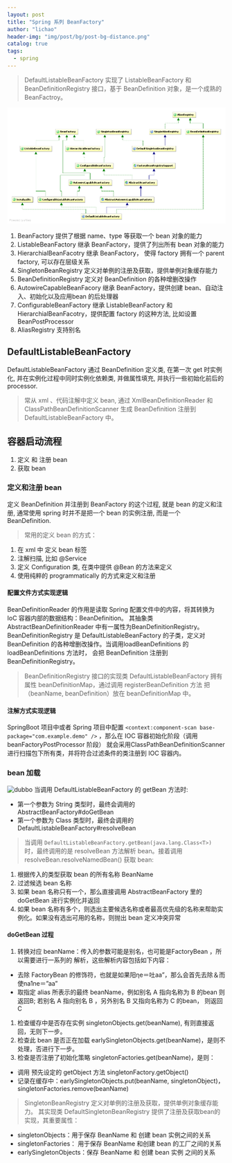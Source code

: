 ```yaml
---
layout: post
title: "Spring 系列 BeanFactory"
author: "lichao"
header-img: "img/post/bg/post-bg-distance.png"
catalog: true
tags:
  - spring
---
```


> DefaultListableBeanFactory 实现了 ListableBeanFactory 和 BeanDefinitionRegistry 接口，基于 BeanDefinition 对象，是一个成熟的 BeanFactroy。

![dubbo](/img/spring/3.jpg)

1. BeanFactory 提供了根据 name、type 等获取一个 bean 对象的能力
2. ListableBeanFactory 继承 BeanFactory，提供了列出所有 bean 对象的能力
3. HierarchialBeanFacotry 继承 BeanFactory， 使得 factory 拥有一个 parent factory, 可以存在层级关系
4. SingletonBeanRegistry 定义对单例的注册及获取，提供单例对象缓存能力
5. BeanDefinitionRegistry 定义对 BeanDefinition 的各种增删改操作
6. AutowireCapableBeanFacory 继承 BeanFactory，提供创建 bean、自动注入、初始化以及应用bean 的后处理器
7. ConfigurableBeanFactory 继承 ListableBeanFactory 和 HierarchialBeanFacotry，提供配置 factory 的这种方法, 比如设置 BeanPostProcessor
8. AliasRegistry 支持别名

## DefaultListableBeanFactory

DefaultListableBeanFactory 通过 BeanDefinition 定义类, 在第一次 get 时实例化, 并在实例化过程中同时实例化依赖类, 并做属性填充, 并执行一些初始化前后的 processor.

> 常从 xml 、代码注解中定义 bean, 通过 XmlBeanDefinitionReader 和 ClassPathBeanDefinitionScanner 生成 BeanDefinition 注册到 DefaultListableBeanFactory 中。

## 容器启动流程

1. 定义 和 注册 bean
2. 获取 bean

### 定义和注册 bean

定义 BeanDefinition 并注册到 BeanFactory 的这个过程, 就是 bean 的定义和注册, 通常使用 spring 时并不是把一个 bean 的实例注册, 而是一个 BeanDefinition.

> 常用的定义 bean 的方式：

1. 在 xml 中 定义 bean 标签
2. 注解扫描, 比如 @Service
3. 定义 Configuration 类, 在类中提供 @Bean 的方法来定义
4. 使用纯粹的 programmatically 的方式来定义和注册

#### 配置文件方式实现逻辑

BeanDefinitionReader 的作用是读取 Spring 配置文件中的内容，将其转换为 IoC 容器内部的数据结构：BeanDefinition。 其抽象类 AbstractBeanDefinitionReader 中有一属性为BeanDefinitionRegistry。BeanDefinitionRegistry 是 DefaultListableBeanFactory 的子类，定义对 BeanDefinition 的各种增删改操作。当调用loadBeanDefinitions 的 loadBeanDefinitions 方法时， 会把 BeanDefinition 注册到 BeanDefinitionRegistry。

> BeanDefinitionRegistry 接口的实现类 DefaultListableBeanFactory 拥有属性 beanDefinitionMap，通过调用 registerBeanDefinition 方法 把（beanName, beanDefinition）放在 beanDefinitionMap 中。
>
#### 注解方式实现逻辑

SpringBoot 项目中或者 Spring 项目中配置
```<context:component-scan base-package="com.example.demo" />```
，那么在 IOC 容器初始化阶段（调用 beanFactoryPostProcessor 阶段） 就会采用ClassPathBeanDefinitionScanner 进行扫描包下所有类，并将符合过滤条件的类注册到 IOC 容器内。

### bean 加载

![dubbo](/img/spring/4.png)
当调用 DefaultListableBeanFactory 的 getBean 方法时:

* 第一个参数为 String 类型时，最终会调用的 AbstractBeanFactory#doGetBean
* 第一个参数为 Class 类型时，最终会调用的 DefaultListableBeanFactory#resolveBean

> 当调用 `DefaultListableBeanFactory.getBean(java.lang.Class<T>)` 时，最终调用的是 resolveBean 方法解析 bean。接着调用 resolveBean.resolveNamedBean() 获取 bean:

1. 根据传入的类型获取 bean 的所有名称 BeanName
2. 过滤候选 bean 名称
3. 如果 bean 名称只有一个，那么直接调用 AbstractBeanFactory 里的 doGetBean 进行实例化并返回
4. 如果 bean 名称有多个，则选出主要候选名称或者最高优先级的名称来帮助实例化。如果没有选出可用的名称，则抛出 bean 定义冲突异常

#### doGetBean 过程

1. 转换对应 beanName：传入的参数可能是别名，也可能是FactoryBean ，所以需要进行一系列的
解析，这些解析内容包括如下内容：

* 去除 FactoryBean 的修饰符，也就是如果阳ηe＝吐aa”，那么会首先去除＆而使na1ne＝”aa”
* 取指定 alias 所表示的最终 beanName，例如别名 A 指向名称为 B 的bean 则返回B;
若别名 A 指向别名 B ，另外别名 B 又指向名称为 C 的bean， 则返回 C

1. 检查缓存中是否存在实例 singletonObjects.get(beanName), 有则直接返回，无则下一步。
2. 检查此 bean 是否正在加载 earlySingletonObjects.get(beanName)，是则不处理，否进行下一步。
3. 检查是否注册了初始化策略 singletonFactories.get(beanName)，是则：

* 调用 预先设定的 getObject 方法 singletonFactory.getObject()
* 记录在缓存中：earlySingletonObjects.put(beanName, singletonObject)，singletonFactories.remove(beanName)

> SingletonBeanRegistry 定义对单例的注册及获取，提供单例对象缓存能力。 其实现类 DefaultSingletonBeanRegistry 提供了注册及获取bean的实现，其重要属性：

* singletonObjects：用于保存 BeanName 和 创建 bean 实例之间的关系
* singletonFactories： 用于保存 BeanName 和创建 bean 的工厂之间的关系
* earlySingletonObjects：保存 BeanName 和 创建 bean 实例 之间的关系
